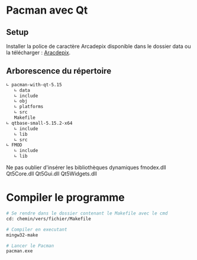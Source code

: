 # Pacman avec Qt

## Setup
Installer la police de caractère Arcadepix disponible dans le dossier data ou la télécharger : [Aracdepix](https://www.dafont.com/arcadepix.font).

## Arborescence du répertoire
``` bash
∟ pacman-with-qt-5.15
   ∟ data
   ∟ include
   ∟ obj
   ∟ platforms
   ∟ src 
   Makefile
∟ qtbase-small-5.15.2-x64
   ∟ include 
   ∟ lib
   ∟ src
∟ FMOD 
   ∟ include 
   ∟ lib
```

Ne pas oublier d'insérer les bibliothèques dynamiques fmodex.dll 
                                                      Qt5Core.dll
                                                      Qt5Gui.dll
                                                      Qt5Widgets.dll
                                                      
# Compiler le programme
``` bash
# Se rendre dans le dossier contenant le Makefile avec le cmd
cd: chemin/vers/fichier/Makefile

# Compiler en executant
mingw32-make

# Lancer le Pacman 
pacman.exe
```
